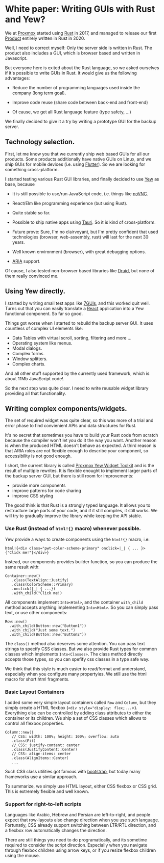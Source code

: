 # White paper: Writing GUIs with Rust and Yew?

We at [Proxmox](https://www.proxmox.com) started using
[Rust](https://www.rust-lang.org) in 2017, and managed to release our
first [Product](https://www.proxmox.com/en/proxmox-backup-server)
entirely written in Rust in 2020.

Well, I need to correct myself: Only the server side is written in
Rust. The product also includes a GUI, which is browser based and
written in Javascript.

But everyone here is exited about the Rust language, so we asked
ourselves if it's possible to write GUIs in Rust. It would give us
the following advantages:

- Reduce the number of programming languages used inside the company
  (long term goal).

- Improve code reuse (share code between back-end and front-end)

- Of cause, we get all Rust language feature (type safety, ...)


We finally decided to give it a try by writing a prototype GUI for the
backup server.


## Technology selection.

First, let me know you that we currently ship web based GUIs for all
our products. Some products additionally have native GUIs on Linux,
and we ship GUIs for mobile devices (i.e. using
[Flutter](https://flutter.dev)). So we are looking for something
cross-platform.

I started testing various Rust GUI libraries, and finally decided to
use [Yew](https://yew.rs) as base, because

- It is still possible to use/run JavaScript code, i.e. things like
  [noVNC](https://novnc.com/info.html).

- React/Elm like programming experience (but using Rust).

- Quite stable so far.

- Possible to ship native apps using [Tauri](https://tauri.app). So it
  is kind of cross-platform.

- Future prove: Sure, I'm no clairvoyant, but I'm pretty confident
  that used technologies (browser, web-assembly, rust) will last for
  the next 30 years.

- Well known environment (browser), with great debugging options.

- [ARIA](https://developer.mozilla.org/en-US/docs/Web/Accessibility/ARIA) support.

Of cause, I also tested non-browser based libraries like
[Druid](https://github.com/linebender/druid), but none of them really
convinced me.


## Using Yew directly.

I started by writing small test apps like
[7GUIs](https://eugenkiss.github.io/7guis/), and this worked quit
well. Turns out that you can easily translate a
[React](https://reactjs.org) application into a Yew functional
component. So far so good.

Things got worse when I started to rebuild the backup server GUI. It
uses countless of complex UI elements like:

- Data Tables with virtual scroll, sorting, filtering and more ...
- Operating system like menus.
- Modal dialogs.
- Complex forms.
- Window splitters.
- Complex charts.

And all other stuff supported by the currently used framework, which
is about 11Mb JavaScript code!.

So the next step was quite clear. I need to write reusable widget
library providing all that functionality.


## Writing complex components/widgets.

The set of required widget was quite clear, so this was more of a
trial and error phase to find convienient APIs and data structures for
Rust.

It's no secret that sometimes you have to build your Rust code from
scratch because the compiler won't let you do it the way you
want. Another reason is when the produced HTML doesn't behave as
expected. A third reason is that ARIA roles are not flexible enough to
describe your component, so accessibility is not good enough.

I short, the current library is called [Proxmox Yew Widget
Toolkit](https://git.proxmox.com) and is the result of multiple
rewrites. It is flexible enought to implement larger parts of the
backup server GUI, but there is still room for improvements:

- provide more components
- improve patterns for code sharing
- improve CSS styling

The good think is that Rust is a strongly typed language. It allows
you to restructure large parts of your code, and if it still compiles,
it still works. We will try to gradually improve the library while
keeping the API stable.


### Use Rust (instead of `html!{}` macro) whenever possible.

Yew provide a ways to create components using the `html!{}` macro, i.e:

```
html!{<div class="pwt-color-scheme-primary" onclick=|_| { ... }>{"Click me!"}</div>}
```

Instead, our components provides builder function, so you can produce
the same result with:

```
Container::new()
   .class(TextAlign::Justify)
   .class(ColorScheme::Primary)
   .onclick(|_| { ...})
   .with_child("Click me!)
```

All components implement `Into<Html>`, and the container `with_child`
method accepts anything implementing `Into<Html>`. So you can simply
pass text, or use other components:

```
Row::new()
  .with_child(Button::new("Button1"))
  .with_child("Just some text.")
  .with_child(Button::new("Button2"))
```

The `class()` method also deserves some attention. You can pass text
strings to specify CSS classes. But we also provide Rust types for
common classes which implements `Into<Classes>`. The class method
directly accepts those types, so you can spefify css classes in a type
safe way.

We think that this style is much easier to read/format and understand,
especially when you configure many propertyies. We still use the html
macro for short html fragments.


### Basic Layout Containers

I added some very simple layout containers called `Row` and `Column`,
but they simply create a HTML flexbox (`<div style="display:
flex;...`>). Everything else can be controlled by adding class
attributes to either the container or its children. We ship a set of
CSS classes which allows to control all flexbox properties.

```
Column::new()
   // CSS: width: 100%; height: 100%; overflow: auto
   .class(Fit)
   // CSS: justify-content: center
   .class(JustifyContent::Center)
   // CSS: align-items: center
   .class(AlignItems::Center)
   ...
```

Such CSS class utilities got famous with
[bootstrap](https://getbootstrap.com), but today many frameworks use a
similar approach.

To summarize, we simply use HTML layout, either CSS flexbox or CSS
grid. This is extremely flexible and well known.


### Support for right-to-left scripts

Languages like Arabic, Hebrew and Persian are left-to-right, and
people expect that row-layouts also change direction when you use such
language. Fortunatly, CSS already support switching between LTR/RTL
direction, and a flexbox row automatically changes the direction.

There are still things you need to do programatically, and its
sometime required to consider the script direction. Especially when
you navigate through flexbox children using arrow keys, or if you
resize flexbox children using the mouse.
